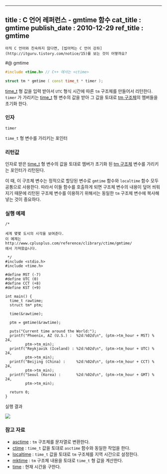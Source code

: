 ----------------
title : C 언어 레퍼런스 - gmtime 함수
cat_title :  gmtime
publish_date : 2010-12-29
ref_title : gmtime
--------------



```warning
아직 C 언어와 친숙하지 않다면, [씹어먹는 C 언어 강좌](http://itguru.tistory.com/notice/15)를 보는 것이 어떻까요?

```

#@ gmtime

```cpp
#include <time.h> // C++ 에서는 <ctime>

struct tm * gmtime ( const time_t * timer );
```


 [time_t](http://itguru.tistory.com/113) 형 값을 입력 받아서 `UTC` 형식 시간에 따른 `tm` 구조체를 만들어서 리턴한다.
`timer` 가 가리키는 [time_t](http://itguru.tistory.com/113) 형 변수의 값을 받아 그 값을 토대로 [tm 구조체](http://itguru.tistory.com/109)의 멤버들을 초기화 한다.



###  인자


`timer`

`time_t` 형 변수를 가리키는 포인터



###  리턴값

인자로 받은 [time_t](http://itguru.tistory.com/113) 형 변수의 값을 토대로 멤버가 초기화 된 [tm 구조체](http://itguru.tistory.com/109) 변수를 가리키는 포인터가 리턴된다.

이 때, 이 구조체 변수는 정적으로 할당된 변수로 `gmtime` 함수와 `localtime` 함수 모두 공통으로 사용한다. 따라서 이들 함수를 호출하게 되면 구조체 변수의 내용이 덮어 씌워지기 때문에 리턴된 구조체 변수를 이용하기 위해서는 동일한 `tm` 구조체 변수에 복사해 넣는 것이 중요하다.



###  실행 예제


```cpp-formatted
/*

세계 몇몇 도시의 시각을 보여준다.
이 예제는
http://www.cplusplus.com/reference/clibrary/ctime/gmtime/
에서 가져왔습니다.

 */
#include <stdio.h>
#include <time.h>

#define MST (-7)
#define UTC (0)
#define CCT (+8)
#define KST (+9)

int main() {
  time_t rawtime;
  struct tm* ptm;

  time(&rawtime);

  ptm = gmtime(&rawtime);

  puts("Current time around the World:");
  printf("Phoenix, AZ (U.S.) :  %2d:%02d\n", (ptm->tm_hour + MST) % 24,
         ptm->tm_min);
  printf("Reykjavik (Iceland) : %2d:%02d\n", (ptm->tm_hour + UTC) % 24,
         ptm->tm_min);
  printf("Beijing (China) :     %2d:%02d\n", (ptm->tm_hour + CCT) % 24,
         ptm->tm_min);
  printf("Seoul (Korea) :       %2d:%02d\n", (ptm->tm_hour + GMT) % 24,
         ptm->tm_min);

  return 0;
}
```


실행 결과


![](http://img1.daumcdn.net/thumb/R1920x0/?fname=http%3A%2F%2Fcfile26.uf.tistory.com%2Fimage%2F13155B484D1B14B32FA168)




###  참고 자료


*  [asctime](http://itguru.tistory.com/116)  :  `tm` 구조체를 문자열로 변환한다.
*  [ctime](http://itguru.tistory.com/118)  :  `time_t` 값을 토대로 `asctime` 함수와 동일한 작업을 한다.
*  [localtime](http://itguru.tistory.com/120)  :  `time_t` 값을 토대로 `tm` 구조체를 지역 시간으로 설정한다.
* [mktime](http://itguru.tistory.com/112)  :  `tm` 구조체 내용을 토대로 `time_t` 형 값을 계산한다.
*  [time](http://itguru.tistory.com/114)  :  현재 시간을 구한다.